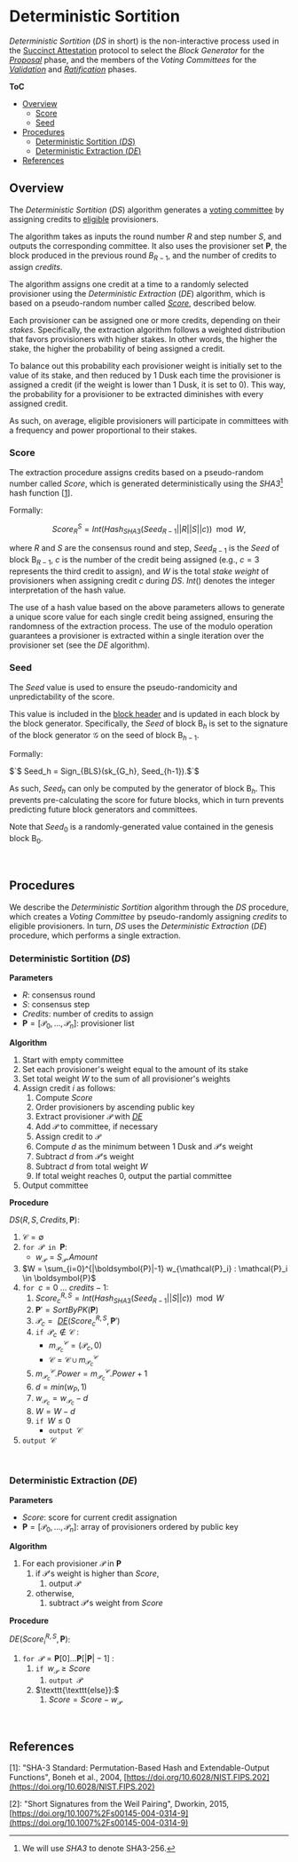 # Deterministic Sortition
*Deterministic Sortition* (*DS* in short) is the non-interactive process used in the [Succinct Attestation][sa] protocol to select the *Block Generator* for the [*Proposal*][prop] phase, and the members of the *Voting Committees* for the [*Validation*][val] and [*Ratification*][rat] phases.

**ToC**
  - [Overview](#overview)
    - [Score](#score)
    - [Seed](#seed)
  - [Procedures](#procedures)
    - [Deterministic Sortition (*DS*)](#deterministic-sortition-ds)
    - [Deterministic Extraction (*DE*)](#deterministic-extraction-de)
  - [References](#references)


## Overview
The *Deterministic Sortition* ($DS$) algorithm generates a [voting committee][com] by assigning credits to [eligible][pro] provisioners.

The algorithm takes as inputs the round number $R$ and step number $S$, and outputs the corresponding committee.
It also uses the provisioner set $\boldsymbol{P}$, the block produced in the previous round ${B}_{R-1}$, and the number of credits to assign $credits$.

The algorithm assigns one credit at a time to a randomly selected provisioner using the *Deterministic Extraction* ($DE$) algorithm, which is based on a pseudo-random number called [*Score*](#score), described below.

Each provisioner can be assigned one or more credits, depending on their *stakes*. Specifically, the extraction algorithm follows a weighted distribution that favors provisioners with higher stakes. In other words, the higher the stake, the higher the probability of being assigned a credit.

To balance out this probability each provisioner weight is initially set to the value of its stake, and then reduced by 1 Dusk each time the provisioner is assigned a credit (if the weight is lower than 1 Dusk, it is set to 0). This way, the probability for a provisioner to be extracted diminishes with every assigned credit.

As such, on average, eligible provisioners will participate in committees with a frequency and power proportional to their stakes.


### Score
The extraction procedure assigns credits based on a pseudo-random number called *Score*, which is generated deterministically using the *SHA3*[^1] hash function [[1](#references)].
<!-- TODO: mv SHA3 ref to main README or crypto readme -->

Formally:

$$ Score_{R}^{S} = Int( Hash_{SHA3}( Seed_{R-1}||R||S||c ) ) \mod W,$$

where $R$ and $S$ are the consensus round and step, $Seed_{R-1}$ is the $Seed$ of block $\mathsf{B}_{R-1}$, $c$ is the number of the credit being assigned (e.g., $c=3$ represents the third credit to assign), and $W$ is the total *stake weight* of provisioners when assigning credit $c$ during $DS$. $Int()$ denotes the integer interpretation of the hash value.

The use of a hash value based on the above parameters allows to generate a unique score value for each single credit being assigned, ensuring the randomness of the extraction process.
The use of the modulo operation guarantees a provisioner is extracted within a single iteration over the provisioner set (see the $DE$ algorithm).


### Seed
The *Seed* value is used to ensure the pseudo-randomicity and unpredictability of the score.

This value is included in the [block header][bh] and is updated in each block by the block generator. 
Specifically, the $Seed$ of block $`\mathsf{B}_h`$ is set to the signature of the block generator $\mathcal{G}$ on the seed of block $`\mathsf{B}_{h-1}`$.

Formally: 

$`$ Seed_h = Sign_{BLS}(sk_{G_h}, Seed_{h-1}).$`$

As such, $Seed_h$ can only be computed by the generator of block $\mathsf{B}_h$. This prevents pre-calculating the score for future blocks, which in turn prevents predicting future block generators and committees.

Note that $Seed_0$ is a randomly-generated value contained in the genesis block $\mathsf{B}_0$.

<p><br></p>

## Procedures
We describe the *Deterministic Sortition* algorithm through the *DS* procedure, which creates a *Voting Committee* by pseudo-randomly assigning *credits* to eligible provisioners. In turn, *DS* uses the *Deterministic Extraction* (*DE*) procedure, which performs a single extraction.

### Deterministic Sortition (*DS*)

**Parameters**

 - $R$: consensus round
 - $S$: consensus step
 - $Credits$: number of credits to assign
 - $\boldsymbol{P} = [\mathcal{P}_0,\dots,\mathcal{P}_n]$: provisioner list

**Algorithm**

1. Start with empty committee
2. Set each provisioner's weight equal to the amount of its stake
3. Set total weight $W$ to the sum of all provisioner's weights
4. Assign credit $i$ as follows:
   1. Compute $Score$
   2. Order provisioners by ascending public key
   3. Extract provisioner $\mathcal{P}$ with [*DE*][de]
   4. Add $\mathcal{P}$ to committee, if necessary
   5. Assign credit to $\mathcal{P}$
   6. Compute $d$ as the minimum between $1$ Dusk and $\mathcal{P}$'s weight
   7. Subtract $d$ from $\mathcal{P}$'s weight
   8. Subtract $d$ from total weight $W$
   9. If total weight reaches 0, output the partial committee
5. Output committee

**Procedure**

$DS(R, S, Credits, \boldsymbol{P})$:
1. $\mathcal{C} = \emptyset$
2. $\texttt{for } \mathcal{P} \texttt{ in } \boldsymbol{P} :$
   - $w_\mathcal{P} = S_\mathcal{P}.Amount$
3. $`W = \sum_{i=0}^{|\boldsymbol{P}|-1} w_{\mathcal{P}_i} : \mathcal{P}_i \in \boldsymbol{P}`$
4. $\texttt{for } c = 0\text{ }\dots\text{ }credits{-}1$:
   1. $Score_c^{R,S} = Int(Hash_{SHA3}( Seed_{R-1}||S||c)) \mod W$
   2. $\boldsymbol{P}' = SortByPK(\boldsymbol{P})$
   3. $\mathcal{P}_c = \text{ }$[*DE*][de]$(Score_c^{R,S}, \boldsymbol{P}')$
   4. $\texttt{if } \mathcal{P}_c \notin \mathcal{C}$ : 
       - $m_{\mathcal{P}_c}^\mathcal{C} = (\mathcal{P}_c,0)$ 
       - $\mathcal{C} = \mathcal{C} \cup m_{\mathcal{P}_c}^\mathcal{C}$
   5. $`m_{\mathcal{P}_c}^\mathcal{C}.Power = m_{\mathcal{P}_c}^\mathcal{C}.Power+1`$
   6. $d = min(w_{P},1)$
   7. $`w_{\mathcal{P}_c} = w_{\mathcal{P}_c} - d`$
   8. $W = W - d$
   9.  $\texttt{if } W \le 0$
       - $\texttt{output } \mathcal{C}$
5. $\texttt{output } \mathcal{C}$

<p><br></p>

### Deterministic Extraction (*DE*)

**Parameters**
 - $Score$: score for current credit assignation
 - $\boldsymbol{P} = [\mathcal{P}_0,\dots,\mathcal{P}_n]$: array of provisioners ordered by public key

**Algorithm**
  1. For each provisioner $\mathcal{P}$ in $\boldsymbol{P}$
     1. if $\mathcal{P}$'s weight is higher than $Score$, 
        1. output $\mathcal{P}$
     2. otherwise, 
        1. subtract $\mathcal{P}$'s weight from $Score$

**Procedure**

$`DE(Score_i^{R,S}, \boldsymbol{P})`$:
  1. $\texttt{for }  \mathcal{P} = \boldsymbol{P}[0] \dots \boldsymbol{P}[|\boldsymbol{P}|-1]$ :
     1. $\texttt{if } w_\mathcal{P} \ge Score$
        1. $\texttt{output } \mathcal{P}$
     2. $\texttt{\texttt{else}}:$
        1. $Score = Score - w_\mathcal{P}$

<!-- Note that the outer $loop$ means that if the $for$ loop ends (i.e. no provisioner was extracted), it starts over with $j=0$. -->

<p><br></p>



<!----------------------- REFERENCES ----------------------->
## References
<!-- TODO: mv to Consensus README. SHA3 is also used for the block header -->
<a name="rsha3"></a>
[1]: "SHA-3 Standard: Permutation-Based Hash and Extendable-Output Functions", Boneh et al., 2004, [https://doi.org/10.6028/NIST.FIPS.202](https://doi.org/10.6028/NIST.FIPS.202)

[2]: "Short Signatures from the Weil Pairing", Dworkin, 2015, [https://doi.org/10.1007%2Fs00145-004-0314-9](https://doi.org/10.1007%2Fs00145-004-0314-9)


<!----------------------- FOOTNOTES ----------------------->

[^1]: We will use *SHA3* to denote SHA3-256.

<!------------------------- LINKS ------------------------->
<!-- https://github.com/dusk-network/dusk-protocol/tree/main/consensus/protocol/sortition.md  -->
[ds]: #deterministic-sortition-ds
[de]: #deterministic-extraction-de

<!-- Basics -->
[bh]:  https://github.com/dusk-network/dusk-protocol/tree/main/consensus/basics/blockchain.md#blockheader-structure

[pro]: https://github.com/dusk-network/dusk-protocol/tree/main/consensus/basics/staking.md#provisioners-and-stakes

[com]: https://github.com/dusk-network/dusk-protocol/tree/main/consensus/basics/attestation.md#voting-committees

<!-- Protocol -->
[sa]:  https://github.com/dusk-network/dusk-protocol/tree/main/consensus/README.md
[env]: https://github.com/dusk-network/dusk-protocol/tree/main/consensus/README.md#environment

[prop]: https://github.com/dusk-network/dusk-protocol/tree/main/consensus/protocol/steps/proposal.md
[val]:  https://github.com/dusk-network/dusk-protocol/tree/main/consensus/protocol/steps/validation.md
[rat]:  https://github.com/dusk-network/dusk-protocol/tree/main/consensus/protocol/steps/ratification.md
